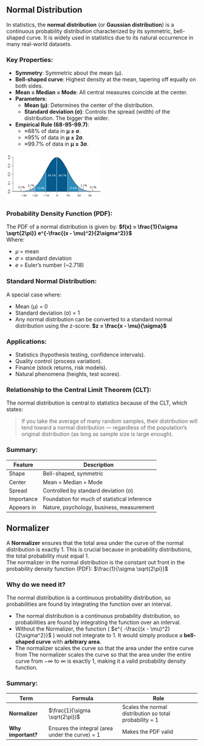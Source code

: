 ## Normal Distribution
In statistics, the **normal distribution** (or **Gaussian distribution**) is a continuous probability distribution characterized by its symmetric, bell-shaped curve. It is widely used in statistics due to its natural occurrence in many real-world datasets.  

### Key Properties:
- **Symmetry**: Symmetric about the mean (μ).
- **Bell-shaped curve**: Highest density at the mean, tapering off equally on both sides.
- **Mean = Median = Mode**: All central measures coincide at the center.
- **Parameters**:
  - **Mean (μ)**: Determines the center of the distribution.
  - **Standard deviation (σ)**: Controls the spread (width) of the distribution. The bigger the wider.
- **Empirical Rule (68-95-99.7)**:
  - ≈68% of data in **μ ± σ**.
  - ≈95% of data in **μ ± 2σ**.
  - ≈99.7% of data in **μ ± 3σ**.

![Gaussian curve](https://github.com/tamunoWoks/Statistics/blob/main/images/gaussian.png)

### Probability Density Function (PDF):
The PDF of a normal distribution is given by:   **$f(x) = \frac{1}{\sigma \sqrt{2\pi}} e^{-\frac{(x - \mu)^2}{2\sigma^2}}$**  
Where:
- 𝜇 = mean
- 𝜎 = standard deviation
- 𝑒 = Euler’s number (~2.718)

### Standard Normal Distribution:
A special case where:
- Mean (μ) = 0
- Standard deviation (σ) = 1  
- Any normal distribution can be converted to a standard normal distribution using the z-score:   **$z = \frac{x - \mu}{\sigma}$**

### Applications:
- Statistics (hypothesis testing, confidence intervals).
- Quality control (process variation).
- Finance (stock returns, risk models).
- Natural phenomena (heights, test scores).

### Relationship to the Central Limit Theorem (CLT):
The normal distribution is central to statistics because of the CLT, which states:
> If you take the average of many random samples, their distribution will tend toward a normal distribution — regardless of the population’s original distribution (as long as sample size is large enough).

### Summary:
| Feature    | Description                                  |
| ---------- | -------------------------------------------- |
| Shape      | Bell-shaped, symmetric                       |
| Center     | Mean = Median = Mode                         |
| Spread     | Controlled by standard deviation (σ)         |
| Importance | Foundation for much of statistical inference |
| Appears in | Nature, psychology, business, measurement    |

## Normalizer
A **Normalizer** ensures that the total area under the curve of the normal distribution is exactly 1. This is crucial because in probability distributions, the total probability must equal 1.  
The normalizer in the normal distribution is the constant out front in the probability density function (PDF):     $\frac{1}{\sigma \sqrt{2\pi}}$

### Why do we need it?
The normal distribution is a continuous probability distribution, so probabilities are found by integrating the function over an interval.
- The normal distribution is a continuous probability distribution, so probabilities are found by integrating the function over an interval.
- Without the Normalizer, the function ( $e^{ -\frac{(x - \mu)^2}{2\sigma^2}}$ ) would not integrate to 1.  It would simply produce a **bell-shaped curve** with **arbitrary area**.
- The normalizer scales the curve so that the area under the entire curve from The normalizer scales the curve so that the area under the entire curve from −∞ to ∞ is exactly 1, making it a valid probability density function.

### Summary:
| Term               | Formula                                         | Role                                                    |
| ------------------ | ----------------------------------------------- | ------------------------------------------------------- |
| **Normalizer**     | $\frac{1}{\sigma \sqrt{2\pi}}$                  | Scales the normal distribution so total probability = 1 |
| **Why important?** | Ensures the integral (area under the curve) = 1 | Makes the PDF valid                                     |

